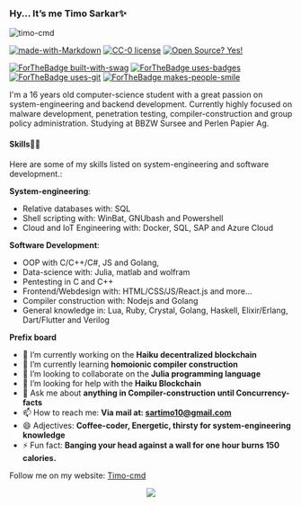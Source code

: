 ### Hy... It’s me Timo Sarkar✨


<p align="left"> <img src="https://komarev.com/ghpvc/?username=timo-cmd" alt="timo-cmd" /> </p> 

[![made-with-Markdown](https://img.shields.io/badge/Made%20with-Markdown-1f425f.svg)](http://commonmark.org)
[![CC-0 license](https://img.shields.io/badge/License-CC--0-blue.svg)](https://creativecommons.org/licenses/by-nd/4.0)
[![Open Source? Yes!](https://badgen.net/badge/Open%20Source%20%3F/Yes%21/blue?icon=github)](https://github.com/Naereen/badges/)


[![ForTheBadge built-with-swag](http://ForTheBadge.com/images/badges/built-with-swag.svg)](https://GitHub.com/Naereen/)
[![ForTheBadge uses-badges](http://ForTheBadge.com/images/badges/uses-badges.svg)](http://ForTheBadge.com)
[![ForTheBadge uses-git](http://ForTheBadge.com/images/badges/uses-git.svg)](https://GitHub.com/)
[![ForTheBadge makes-people-smile](http://ForTheBadge.com/images/badges/makes-people-smile.svg)](http://ForTheBadge.com)

I'm a 16 years old computer-science student with a great passion on system-engineering and backend development. Currently highly focused on malware development, penetration testing, compiler-construction and group policy administration. Studying at BBZW Sursee and Perlen Papier Ag. 

#### Skills💪🏻

Here are some of my skills listed on system-engineering and software development.:

 **System-engineering**: 
 
  - Relative databases with: SQL 
  - Shell scripting with: WinBat, GNUbash and Powershell 
  - Cloud and IoT Engineering with: Docker, SQL, SAP and Azure Cloud 

 **Software Development**:
 
  - OOP with C/C++/C#, JS and Golang,
  - Data-science with: Julia, matlab and wolfram
  - Pentesting in C and C++
  - Frontend/Webdesign with: HTML/CSS/JS/React.js and more...
  - Compiler construction with: Nodejs and Golang
  - General knowledge in: Lua, Ruby, Crystal, Golang, Haskell, Elixir/Erlang, Dart/Flutter and Verilog


**Prefix board**

- 🔭 I’m currently working on the **Haiku decentralized blockchain**
- 🌱 I’m currently learning **homoionic compiler construction**
- 👯 I’m looking to collaborate on the **Julia programming language**
- 🤔 I’m looking for help with the **Haiku Blockchain**
- 💬 Ask me about **anything in Compiler-construction until Concurrency-facts**
- 📫 How to reach me: **Via mail at: sartimo10@gmail.com**
- 😄 Adjectives: **Coffee-coder, Energetic, thirsty for system-engineering knowledge** 
- ⚡ Fun fact: **Banging your head against a wall for one hour burns 150 calories.**

Follow me on my website: <a href="http://timo-cmd.github.io">Timo-cmd</a>

<div align="center">
<img src="https://github.com/timo-cmd/timo-cmd/blob/master/wall.JPG?raw=true"></img>
</div>
